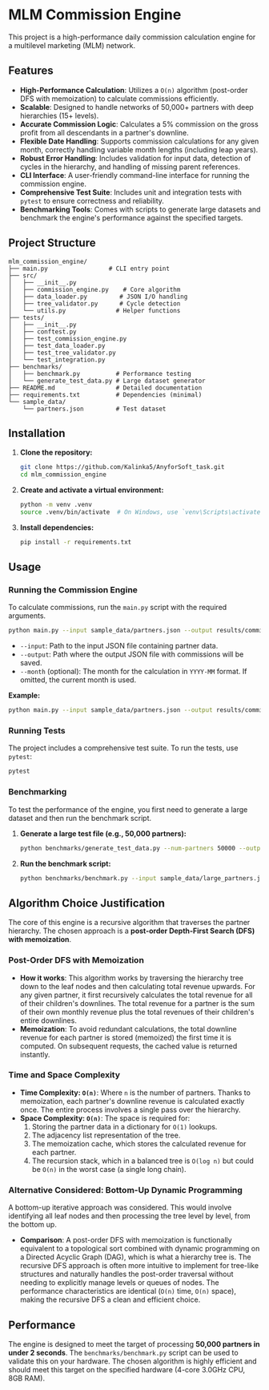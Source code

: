 # MLM Commission Engine

This project is a high-performance daily commission calculation engine for a multilevel marketing (MLM) network.

## Features

- **High-Performance Calculation**: Utilizes a `O(n)` algorithm (post-order DFS with memoization) to calculate commissions efficiently.
- **Scalable**: Designed to handle networks of 50,000+ partners with deep hierarchies (15+ levels).
- **Accurate Commission Logic**: Calculates a 5% commission on the gross profit from all descendants in a partner's downline.
- **Flexible Date Handling**: Supports commission calculations for any given month, correctly handling variable month lengths (including leap years).
- **Robust Error Handling**: Includes validation for input data, detection of cycles in the hierarchy, and handling of missing parent references.
- **CLI Interface**: A user-friendly command-line interface for running the commission engine.
- **Comprehensive Test Suite**: Includes unit and integration tests with `pytest` to ensure correctness and reliability.
- **Benchmarking Tools**: Comes with scripts to generate large datasets and benchmark the engine's performance against the specified targets.

## Project Structure

```
mlm_commission_engine/
├── main.py                 # CLI entry point
├── src/
│   ├── __init__.py
│   ├── commission_engine.py    # Core algorithm
│   ├── data_loader.py         # JSON I/O handling
│   ├── tree_validator.py      # Cycle detection
│   └── utils.py              # Helper functions
├── tests/
│   ├── __init__.py
│   ├── conftest.py
│   ├── test_commission_engine.py
│   ├── test_data_loader.py
│   ├── test_tree_validator.py
│   └── test_integration.py
├── benchmarks/
│   ├── benchmark.py          # Performance testing
│   └── generate_test_data.py # Large dataset generator
├── README.md                 # Detailed documentation
├── requirements.txt          # Dependencies (minimal)
└── sample_data/
    └── partners.json         # Test dataset
```

## Installation

1.  **Clone the repository:**

    ```bash
    git clone https://github.com/Kalinka5/AnyforSoft_task.git
    cd mlm_commission_engine
    ```

2.  **Create and activate a virtual environment:**

    ```bash
    python -m venv .venv
    source .venv/bin/activate  # On Windows, use `venv\Scripts\activate`
    ```

3.  **Install dependencies:**
    ```bash
    pip install -r requirements.txt
    ```

## Usage

### Running the Commission Engine

To calculate commissions, run the `main.py` script with the required arguments.

```bash
python main.py --input sample_data/partners.json --output results/commissions.json [--month YYYY-MM]
```

- `--input`: Path to the input JSON file containing partner data.
- `--output`: Path where the output JSON file with commissions will be saved.
- `--month` (optional): The month for the calculation in `YYYY-MM` format. If omitted, the current month is used.

**Example:**

```bash
python main.py --input sample_data/partners.json --output results/commissions.json --month 2023-11
```

### Running Tests

The project includes a comprehensive test suite. To run the tests, use `pytest`:

```bash
pytest
```

### Benchmarking

To test the performance of the engine, you first need to generate a large dataset and then run the benchmark script.

1.  **Generate a large test file (e.g., 50,000 partners):**

    ```bash
    python benchmarks/generate_test_data.py --num-partners 50000 --output sample_data/large_partners.json
    ```

2.  **Run the benchmark script:**
    ```bash
    python benchmarks/benchmark.py --input sample_data/large_partners.json
    ```

## Algorithm Choice Justification

The core of this engine is a recursive algorithm that traverses the partner hierarchy. The chosen approach is a **post-order Depth-First Search (DFS) with memoization**.

### Post-Order DFS with Memoization

- **How it works**: This algorithm works by traversing the hierarchy tree down to the leaf nodes and then calculating total revenue upwards. For any given partner, it first recursively calculates the total revenue for all of their children's downlines. The total revenue for a partner is the sum of their own monthly revenue plus the total revenues of their children's entire downlines.
- **Memoization**: To avoid redundant calculations, the total downline revenue for each partner is stored (memoized) the first time it is computed. On subsequent requests, the cached value is returned instantly.

### Time and Space Complexity

- **Time Complexity: `O(n)`**: Where `n` is the number of partners. Thanks to memoization, each partner's downline revenue is calculated exactly once. The entire process involves a single pass over the hierarchy.
- **Space Complexity: `O(n)`**: The space is required for:
  1.  Storing the partner data in a dictionary for `O(1)` lookups.
  2.  The adjacency list representation of the tree.
  3.  The memoization cache, which stores the calculated revenue for each partner.
  4.  The recursion stack, which in a balanced tree is `O(log n)` but could be `O(n)` in the worst case (a single long chain).

### Alternative Considered: Bottom-Up Dynamic Programming

A bottom-up iterative approach was considered. This would involve identifying all leaf nodes and then processing the tree level by level, from the bottom up.

- **Comparison**: A post-order DFS with memoization is functionally equivalent to a topological sort combined with dynamic programming on a Directed Acyclic Graph (DAG), which is what a hierarchy tree is. The recursive DFS approach is often more intuitive to implement for tree-like structures and naturally handles the post-order traversal without needing to explicitly manage levels or queues of nodes. The performance characteristics are identical (`O(n)` time, `O(n)` space), making the recursive DFS a clean and efficient choice.

## Performance

The engine is designed to meet the target of processing **50,000 partners in under 2 seconds**. The `benchmarks/benchmark.py` script can be used to validate this on your hardware. The chosen algorithm is highly efficient and should meet this target on the specified hardware (4-core 3.0GHz CPU, 8GB RAM).
